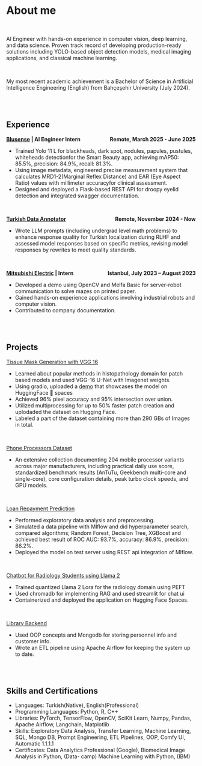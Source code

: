 # About me 

<br>

AI Engineer with hands-on experience in computer vision, deep learning, and data science. Proven track
record of developing production-ready solutions including YOLO-based object detection models, medical
imaging applications, and classical machine learning.


<br>

My most recent academic achievement is a Bachelor of Science in Artificial Intelligence Engineering (English) from Bahçeşehir University (July 2024).

<br>
<br>

## Experience
**[Blusense](https://www.bluesense.ai/) | AI Engineer Intern <span style="float: right;">Remote, March 2025 - June 2025</span>**
* Trained Yolo 11 L for blackheads, dark spot, nodules, papules, pustules, whiteheads detectionfor the Smart Beauty app, achieving mAP50:  85.5%, precision:  84.9%, recall:  81.3%.
* Using image metadata, engineered precise measurement system that calculates MRD1-2(Marginal Reflex Distance) and EAR (Eye Aspect Ratio) values with millimeter accuracyfor clinical assessment.
* Designed and deployed a Flask-based REST API for droopy eyelid detection and integrated swagger
documentation.

<br>

**[Turkish Data Annotator](#about) <span style="float: right;">Remote, November 2024 - Now</span>**
* Wrote LLM prompts (including undergrad level math problems) to enhance response quality
for Turkish localization during RLHF and assessed model responses based on specific metrics, revising
model responses by rewrites to meet quality standards.

<br>

**[Mitsubishi Electric](https://tr.mitsubishielectric.com/fa/products/rbt#) | Intern<span style="float: right;">Istanbul, July 2023 – August 2023</span>**
* Developed a demo using OpenCV and Melfa Basic for server-robot communication to solve mazes on printed
paper.
* Gained hands-on experience applications involving industrial robots and computer vision.
* Contributed to company documentation.


<br>
<br>

## Projects
[Tissue Mask Generation with VGG 16][vgg]
* Learned about popular methods in histopathology domain for patch based models and used
VGG-16 U-Net with Imagenet weights.
* Using gradio, uploaded a [demo] that showcases the model on HuggingFace 🤗 spaces
* Achieved 96% pixel accuracy and 95% intersection over union.
* Utilized multiprocessing for up to 50% faster patch creation and uplodaded the dataset on Hugging Face.
* Labeled a part of the dataset containing more than 290 GBs of Images in total.

<br>

[Phone Processors Dataset][processors]
* An extensive collection documenting 204 mobile processor variants across major manufacturers, including practical daily use score, standardized benchmark results (AnTuTu, Geekbench multi-core and single-core), core configuration details, peak turbo clock speeds, and GPU models.

<br>

[Loan Repayment Prediction][loan]
* Performed exploratory data analysis and preprocessing.
* Simulated a data pipeline with Mlflow and did hyperparameter search, compared algorithms;
Random Forest, Decision Tree, XGBoost and achieved best result of ROC AUC: 93.7%,
accuracy: 86.9%, precision: 86.2%.
* Deployed the model on test server using REST api integration of Mlflow.

<br>

[Chatbot for Radiology Students using Llama 2][chatbot]
* Trained quantized Llama 2 Lora for the radiology domain using PEFT
* Used chromadb for implementing RAG and used streamlit for chat ui
* Containerized and deployed the application on Hugging Face Spaces.

<br>

[Library Backend](#about)
* Used OOP concepts and Mongodb for storing personnel info and customer info.
* Wrote an ETL pipeline using Apache Airflow for keeping the system up to date.

<br>
<br>

## Skills and Certifications
* Languages: Turkish(Native), English(Professional)
* Programming Languages: Python, R, C++
* Libraries: PyTorch, TensorFlow, OpenCV, SciKit Learn, Numpy, Pandas, Apache Airflow, Langchain, Matplotlib
* Skills: Exploratory Data Analysis, Transfer Learning, Machine Learning, SQL, Mongo DB, Prompt
Engineering, ETL Pipelines, OOP, Comfy UI, Automatic 1.1.1.1
* Certificates: Data Analytics Professional (Google), Biomedical Image Analysis in Python, (Data-
camp) Machine Learning with Python, (IBM)



[vgg]: https://github.com/tangezerman/U-net-Tissue-Mask-Generation
[loan]: https://github.com/tangezerman/Loan-return-prediction
[chatbot]: https://github.com/tangezerman/capstone
[demo]: https://huggingface.co/spaces/tangezerman/U-net-Tissue-Mask-Generation
[processors]: https://www.kaggle.com/datasets/tangezerman/mobile-processors-2025